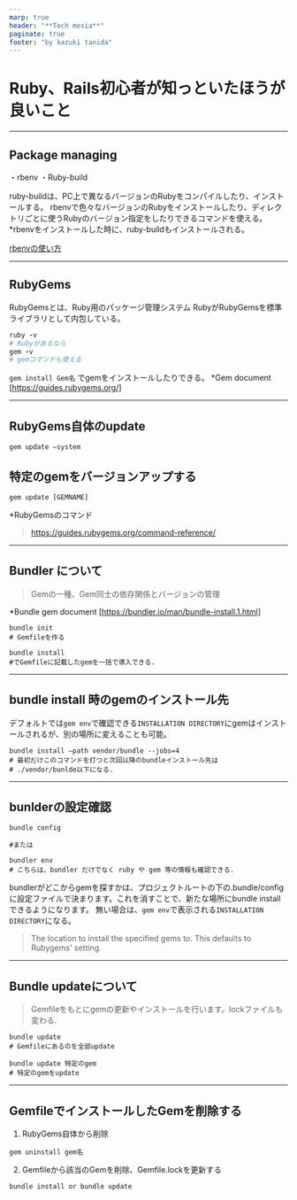 ```yaml
---
marp: true
header: "**Tech mesia**"
paginate: true
footer: "by kazuki tanida"
---
```


<!-- prerender: true -->
<!-- class: invert -->

# Ruby、Rails初心者が知っといたほうが良いこと

---
## Package managing
・rbenv
・Ruby-build

ruby-buildは、PC上で異なるバージョンのRubyをコンパイルしたり、インストールする。
rbenvで色々なバージョンのRubyをインストールしたり、ディレクトリごとに使うRubyのバージョン指定をしたりできるコマンドを使える。
*rbenvをインストールした時に、ruby-buildもインストールされる。

[rbenvの使い方](link)

---

## RubyGems
RubyGemsとは、Ruby用のパッケージ管理システム
RubyがRubyGemsを標準ライブラリとして内包している。

```ruby
ruby -v
# Rubyがあるなら
gem -v
# gemコマンドも使える
```

`gem install Gem名` でgemをインストールしたりできる。
*Gem document [https://guides.rubygems.org/]

---

## RubyGems自体のupdate
```
gem update —system
```

## 特定のgemをバージョンアップする
```
gem update [GEMNAME]
```

*RubyGemsのコマンド
>https://guides.rubygems.org/command-reference/

---

## Bundler について
>Gemの一種、Gem同士の依存関係とバージョンの管理

*Bundle gem document [https://bundler.io/man/bundle-install.1.html]

```
bundle init
# Gemfileを作る
```

```
bundle install
#でGemfileに記載したgemを一括で導入できる.
```

---

## bundle install 時のgemのインストール先

デフォルトでは`gem env`で確認できる`INSTALLATION DIRECTORY`にgemはインストールされるが、別の場所に変えることも可能。

```
bundle install —path vendor/bundle --jobs=4
# 最初だけこのコマンドを打つと次回以降のbundleインストール先は
# ./vendor/bunlde以下になる.
```

---

## bunlderの設定確認
```
bundle config

#または

bundler env
# こちらは、bundler だけでなく ruby や gem 等の情報も確認できる.
```

bundlerがどこからgemを探すかは、プロジェクトルートの下の.bundle/configに設定ファイルで決まります。これを消すことで、新たな場所にbundle installできるようになります。
無い場合は、`gem env`で表示される`INSTALLATION DIRECTORY`になる。
>The location to install the specified gems to. This defaults to Rubygems' setting.

---

## Bundle updateについて
>Gemfileをもとにgemの更新やインストールを行います。lockファイルも変わる.

```
bundle update
# Gemfileにあるのを全部update
```

```
bundle update 特定のgem
# 特定のgemをupdate
```

---

## GemfileでインストールしたGemを削除する

1. RubyGems自体から削除
```
gem uninstall gem名
```

2. Gemfileから該当のGemを削除、Gemfile.lockを更新する
```
bundle install or bundle update
```
